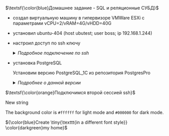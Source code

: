 $\textsf{\color{blue}Домашнее задание - SQL и реляционные СУБД}$

- создал виртуальную машину в гипервизоре VMWare ESXi 
c параметрами vCPU=2/vRAM=4G/vHDD=40G
- установил ubuntu-404 (host ubutest; user boss; ip 192.168.1.244)
- настроил доступ по ssh ключу
  <details>
    <summary><i>Подробное подключение по ssh</i></summary>
    Воспользуемся под <b>Windows</b> терминалом <b>MobaXTerm</b> <br>
    Подключимся локальной сессией (псевдо Linux) и создадим ключи ssh    

        ssh-keygen -t ed25519

    Копируем ключи на виртуальную машину      

        ssh-copy-id -i id_ed25519.pub boss@192.168.1.244

    Принастройке новых подключений используем закрытый ключ (файл id_ed25519)
    
  </details>
- установка PostgreSQL 
  
    Установим версию PostgreSQL_1C из репозитория PostgresPro
      <details><summary><i>Подробнее о данной версии</i></summary>
        Открытый репозиторий бесплатной версии PostgreSQL с расширениями для работы с 1C. <br>
        Есть скрипт - настраивающий репозиторий для разных Linux <br>
        Однотипная установка и настройка на разных Linux <br>
        Возможность простого локального зеркала по версиям и Linux 
      </details>

$\textsf{\color{orange}Подключимся второй сессией ssh}$


New string

The background color is `#ffffff` for light mode and `#000000` for dark mode.


${\color{blue}Create \tiny{\texttt{in a different 
font style}} \color{darkgreen}my home}$ <br>
